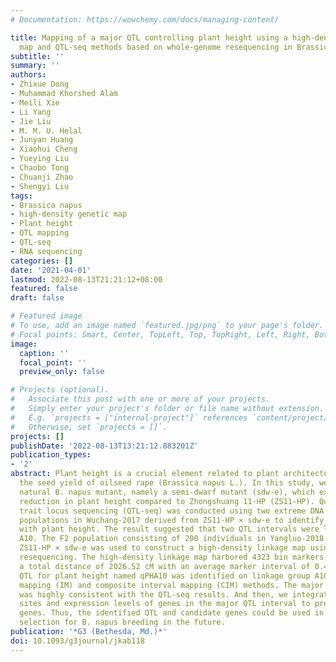 ```yaml
---
# Documentation: https://wowchemy.com/docs/managing-content/

title: Mapping of a major QTL controlling plant height using a high-density genetic
  map and QTL-seq methods based on whole-genome resequencing in Brassica napus
subtitle: ''
summary: ''
authors:
- Zhixue Dong
- Muhammad Khorshed Alam
- Meili Xie
- Li Yang
- Jie Liu
- M. M. U. Helal
- Junyan Huang
- Xiaohui Cheng
- Yueying Liu
- Chaobo Tong
- Chuanji Zhao
- Shengyi Liu
tags:
- Brassica napus
- high-density genetic map
- Plant height
- QTL mapping
- QTL-seq
- RNA sequencing
categories: []
date: '2021-04-01'
lastmod: 2022-08-13T21:21:12+08:00
featured: false
draft: false

# Featured image
# To use, add an image named `featured.jpg/png` to your page's folder.
# Focal points: Smart, Center, TopLeft, Top, TopRight, Left, Right, BottomLeft, Bottom, BottomRight.
image:
  caption: ''
  focal_point: ''
  preview_only: false

# Projects (optional).
#   Associate this post with one or more of your projects.
#   Simply enter your project's folder or file name without extension.
#   E.g. `projects = ["internal-project"]` references `content/project/deep-learning/index.md`.
#   Otherwise, set `projects = []`.
projects: []
publishDate: '2022-08-13T13:21:12.883201Z'
publication_types:
- '2'
abstract: Plant height is a crucial element related to plant architecture that influences
  the seed yield of oilseed rape (Brassica napus L.). In this study, we isolated a
  natural B. napus mutant, namely a semi-dwarf mutant (sdw-e), which exhibits a 30%
  reduction in plant height compared to Zhongshuang 11-HP (ZS11-HP). Quantitative
  trait locus sequencing (QTL-seq) was conducted using two extreme DNA bulks in F2
  populations in Wuchang-2017 derived from ZS11-HP × sdw-e to identify QTLs associated
  with plant height. The result suggested that two QTL intervals were located on chromosome
  A10. The F2 population consisting of 200 individuals in Yangluo-2018 derived from
  ZS11-HP × sdw-e was used to construct a high-density linkage map using whole-genome
  resequencing. The high-density linkage map harbored 4323 bin markers and covered
  a total distance of 2026.52 cM with an average marker interval of 0.47 cM. The major
  QTL for plant height named qPHA10 was identified on linkage group A10 by interval
  mapping (IM) and composite interval mapping (CIM) methods. The major QTL qPHA10
  was highly consistent with the QTL-seq results. And then, we integrated the variation
  sites and expression levels of genes in the major QTL interval to predict the candidate
  genes. Thus, the identified QTL and candidate genes could be used in marker-assisted
  selection for B. napus breeding in the future.
publication: '*G3 (Bethesda, Md.)*'
doi: 10.1093/g3journal/jkab118
---
```

